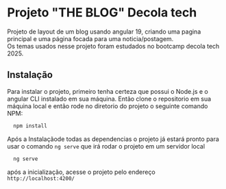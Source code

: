 
# Projeto "THE BLOG" Decola tech

Projeto de layout de um blog usando angular 19, criando uma pagina principal e uma página focada para uma noticia/postagem. \
Os temas usados nesse projeto foram estudados no bootcamp decola tech 2025.

## Instalação

Para instalar o projeto, primeiro tenha certeza que possui o Node.js e o angular CLI instalado em sua máquina. Então clone o repositorio em sua máquina local e então rode no diretorio do projeto o seguinte comando NPM:

```bash
  npm install
```

Após a Instalaçãode todas as dependencias o projeto já estará pronto para usar o comando `ng serve` que irá rodar o projeto em um servidor local
```bash
  ng serve
```

após a inicialização, acesse o projeto pelo endereço `http://localhost:4200/`
